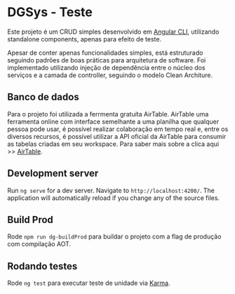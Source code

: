 # DGSys - Teste

Este projeto é um CRUD simples desenvolvido em [Angular CLI](https://github.com/angular/angular-cli), utilizando standalone components, apenas para efeito de teste. 

Apesar de conter apenas funcionalidades simples, está estruturado seguindo padrões de boas práticas para arquitetura de software. Foi implementado utilizando injeção de dependência entre o núcleo dos serviços e a camada de controller, seguindo o modelo Clean Architure.

## Banco de dados
Para o projeto foi utilizada a ferrmenta gratuíta AirTable. AirTable uma ferramenta online com interface semelhante a uma planilha que qualquer pessoa pode usar, é possível realizar colaboração em tempo real e, entre os diversos recursos, é possível utilizar a API oficial da AirTable para consumir as tabelas criadas em seu workspace. Para saber mais sobre a clica aqui >> [AirTable](https://github.com/angular/angular-cli).

## Development server

Run `ng serve` for a dev server. Navigate to `http://localhost:4200/`. The application will automatically reload if you change any of the source files.

## Build Prod

Rode `npm run dg-buildProd` para buildar o projeto com a flag de produção com compilação AOT.

## Rodando testes

Rode `ng test` para executar teste de unidade via [Karma](https://karma-runner.github.io).

